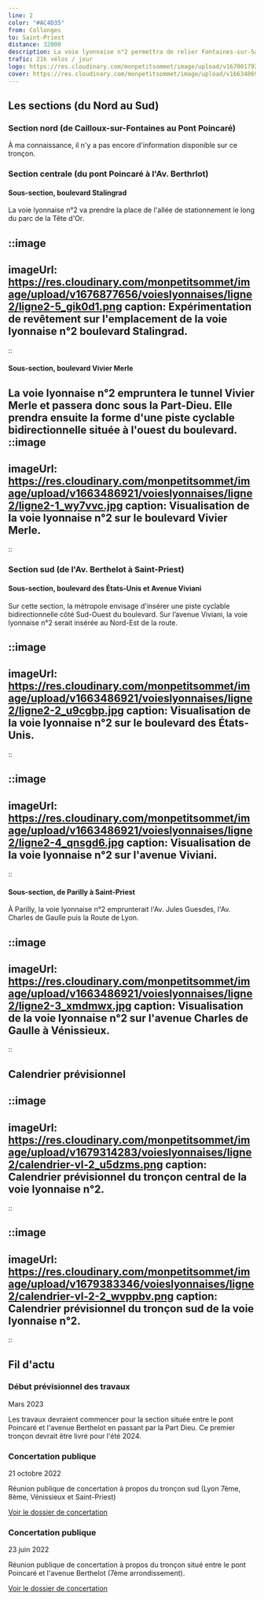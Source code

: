 ```yaml
---
line: 2
color: "#AC4D35"
from: Collonges
to: Saint-Priest
distance: 32000
description: La voie lyonnaise n°2 permettra de relier Fontaines-sur-Saône à Saint-Priest en traversant Lyon sur un axe nord-sud. Elle transformera plusieurs axes routiers majeurs puisqu'elle passera par le boulevard Stalingrad (le long du parc de la tête d'or), le boulevard Vivier Merle ainsi que le boulevard des Tchécoslovaques plus au sud.
trafic: 21k vélos / jour
logo: https://res.cloudinary.com/monpetitsommet/image/upload/v1670017928/voieslyonnaises/ligne2/cover-vl2_litbbi.png
cover: https://res.cloudinary.com/monpetitsommet/image/upload/v1663486921/voieslyonnaises/ligne2/ligne2-1_wy7vvc.jpg
---
```


## Les sections (du Nord au Sud)

### Section nord (de Cailloux-sur-Fontaines au Pont Poincaré)
À ma connaissance, il n'y a pas encore d'information disponible sur ce tronçon.

### Section centrale (du pont Poincaré à l'Av. Berthrlot)

#### Sous-section, boulevard Stalingrad
La voie lyonnaise n°2 va prendre la place de l'allée de stationnement le long du parc de la Tête d'Or.

::image
---
imageUrl: https://res.cloudinary.com/monpetitsommet/image/upload/v1676877656/voieslyonnaises/ligne2/ligne2-5_gik0d1.png
caption: Expérimentation de revêtement sur l'emplacement de la voie lyonnaise n°2 boulevard Stalingrad.
---
::

#### Sous-section, boulevard Vivier Merle
La voie lyonnaise n°2 empruntera le tunnel Vivier Merle et passera donc sous la Part-Dieu. Elle prendra ensuite la forme d'une piste cyclable bidirectionnelle située à l'ouest du boulevard.
::image
---
imageUrl: https://res.cloudinary.com/monpetitsommet/image/upload/v1663486921/voieslyonnaises/ligne2/ligne2-1_wy7vvc.jpg
caption: Visualisation de la voie lyonnaise n°2 sur le boulevard Vivier Merle.
---
::

### Section sud (de l'Av. Berthelot à Saint-Priest)

#### Sous-section, boulevard des États-Unis et Avenue Viviani
Sur cette section, la métropole envisage d'insérer une piste cyclable bidirectionnelle côté Sud-Ouest du boulevard.
Sur l’avenue Viviani, la voie lyonnaise n°2 serait insérée au Nord-Est de la route.

::image
---
imageUrl: https://res.cloudinary.com/monpetitsommet/image/upload/v1663486921/voieslyonnaises/ligne2/ligne2-2_u9cgbp.jpg
caption: Visualisation de la voie lyonnaise n°2 sur le boulevard des États-Unis.
---
::

::image
---
imageUrl: https://res.cloudinary.com/monpetitsommet/image/upload/v1663486921/voieslyonnaises/ligne2/ligne2-4_qnsgd6.jpg
caption: Visualisation de la voie lyonnaise n°2 sur l'avenue Viviani.
---
::

#### Sous-section, de Parilly à Saint-Priest
À Parilly, la voie lyonnaise n°2 emprunterait l'Av. Jules Guesdes, l'Av. Charles de Gaulle puis la Route de Lyon.

::image
---
imageUrl: https://res.cloudinary.com/monpetitsommet/image/upload/v1663486921/voieslyonnaises/ligne2/ligne2-3_xmdmwx.jpg
caption: Visualisation de la voie lyonnaise n°2 sur l'avenue Charles de Gaulle à Vénissieux.
---
::

## Calendrier prévisionnel

::image
---
imageUrl: https://res.cloudinary.com/monpetitsommet/image/upload/v1679314283/voieslyonnaises/ligne2/calendrier-vl-2_u5dzms.png
caption: Calendrier prévisionnel du tronçon central de la voie lyonnaise n°2.
---
::

::image
---
imageUrl: https://res.cloudinary.com/monpetitsommet/image/upload/v1679383346/voieslyonnaises/ligne2/calendrier-vl-2-2_wvppbv.png
caption: Calendrier prévisionnel du tronçon sud de la voie lyonnaise n°2.
---
::

## Fil d'actu

### Début prévisionnel des travaux
Mars 2023

Les travaux devraient commencer pour la section située entre le pont Poincaré et l'avenue Berthelot en passant par la Part Dieu. Ce premier tronçon devrait être livré pour l'été 2024.

### Concertation publique
21 octobre 2022

Réunion publique de concertation à propos du tronçon sud (Lyon 7ème, 8ème, Vénissieux et Saint-Priest)

[Voir le dossier de concertation](https://www.grandlyon.com/fileadmin/user_upload/media/pdf/grands-projets/concertation-reglementaire/20220929_voieslyonnaises_ligne2-sud_dossier.pdf)

### Concertation publique
23 juin 2022

Réunion publique de concertation à propos du tronçon situé entre le pont Poincaré et l'avenue Berthelot (7ème arrondissement).

[Voir le dossier de concertation](https://www.grandlyon.com/fileadmin/user_upload/media/pdf/grands-projets/concertation-reglementaire/20220601_voieslyonnaises_ligne2_dossier-concertation.pdf)

